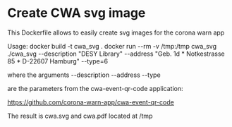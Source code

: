 ﻿<meta http-equiv='Content-Type' content='text/html; charset=utf-8' />
<!-- markdownlint-disable MD003 MD033 MD034 -->

Create CWA svg image
=======

This Dockerfile allows to easily create svg images for the corona warn
app

Usage: 
docker build -t cwa_svg .
docker run --rm -v /tmp:/tmp cwa_svg ./cwa_svg --description "DESY Library" --address "Geb. 1d * Notkestrasse 85 * D-22607 Hamburg" --type=6

where the arguments 
--description
--address
--type

are the parameters from the cwa-event-qr-code application:

https://github.com/corona-warn-app/cwa-event-qr-code

The result is cwa.svg and cwa.pdf located at /tmp
<!-- vim: spell spelllang=en_gb bomb

-->

